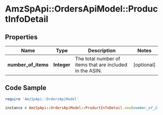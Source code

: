 # AmzSpApi::OrdersApiModel::ProductInfoDetail

## Properties

Name | Type | Description | Notes
------------ | ------------- | ------------- | -------------
**number_of_items** | **Integer** | The total number of items that are included in the ASIN. | [optional] 

## Code Sample

```ruby
require 'AmzSpApi::OrdersApiModel'

instance = AmzSpApi::OrdersApiModel::ProductInfoDetail.new(number_of_items: null)
```


